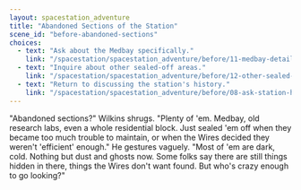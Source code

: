 ```yaml
---
layout: spacestation_adventure
title: "Abandoned Sections of the Station"
scene_id: "before-abandoned-sections"
choices:
  - text: "Ask about the Medbay specifically."
    link: "/spacestation/spacestation_adventure/before/11-medbay-details/"
  - text: "Inquire about other sealed-off areas."
    link: "/spacestation/spacestation_adventure/before/12-other-sealed-areas/"
  - text: "Return to discussing the station's history."
    link: "/spacestation/spacestation_adventure/before/08-ask-station-history/"
---
```


"Abandoned sections?" Wilkins shrugs. "Plenty of 'em. Medbay, old research labs, even a whole residential block. Just sealed 'em off when they became too much trouble to maintain, or when the Wires decided they weren't 'efficient' enough." He gestures vaguely. "Most of 'em are dark, cold. Nothing but dust and ghosts now. Some folks say there are still things hidden in there, things the Wires don't want found. But who's crazy enough to go looking?"
